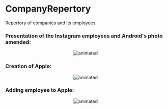 # CompanyRepertory
Repertory of companies and its employees

### Presentation of the Instagram employees and Android's photo amended:
<p align="center">
  <img src="https://github.com/angelaterao/CompanyRepertory/assets/118790712/bd446adb-16a6-499d-95c4-d6064587f23c" alt="animated" />
</p>

### Creation of Apple:
<p align="center">
  <img src="https://github.com/angelaterao/CompanyRepertory/assets/118790712/9e3d5305-5558-490c-8d5f-bf94f7d0f2f7" alt="animated" />
</p>

### Adding employee to Apple:

<p align="center">
  <img src="https://github.com/angelaterao/CompanyRepertory/assets/118790712/121fc5fd-2d6d-4a44-9219-c7874e9acf89" alt="animated" />
</p>
